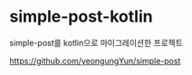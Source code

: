# simple-post-kotlin
simple-post를 kotlin으로 마이그레이션한 프로젝트

<https://github.com/yeongungYun/simple-post>
